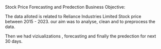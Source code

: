Stock Price Forecasting and Predection
Business Objective:

The data alloted is related to Reliance Industries Limited Stock price between 2015 - 2023. 
our aim was to analyse, clean and to preprocess the data.

Then we had viziualizations , forecasting and finally the predection for next 30 days. 
